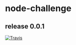 # node-challenge
## release 0.0.1

[![Travis](https://img.shields.io/travis/tommycp96/node-challenge.svg?style=flat-square)](https://travis-ci.org/tommycp96/node-challenge)
